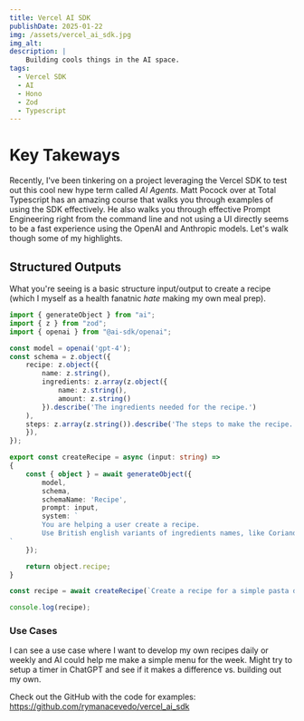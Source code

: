 ```yaml
---
title: Vercel AI SDK 
publishDate: 2025-01-22
img: /assets/vercel_ai_sdk.jpg
img_alt: 
description: |
    Building cools things in the AI space.
tags:
  - Vercel SDK
  - AI
  - Hono
  - Zod
  - Typescript
---
```

# Key Takeways
Recently, I've been tinkering on a project leveraging the Vercel SDK to test out this cool new hype term called *AI Agents*. 
Matt Pocock over at Total Typescript has an amazing course that walks you through examples of using the SDK effectively.
He also walks you through effective Prompt Engineering right from the command line and not using a UI directly seems to
be a fast experience using the OpenAI and Anthropic models. Let's walk though some of my highlights.

## Structured Outputs
What you're seeing is a basic structure input/output to create a recipe (which I myself as a health fanatnic *hate* making
my own meal prep). 
```typescript
import { generateObject } from "ai";
import { z } from "zod";
import { openai } from "@ai-sdk/openai";

const model = openai('gpt-4');
const schema = z.object({
    recipe: z.object({
        name: z.string(),
        ingredients: z.array(z.object({
            name: z.string(),
            amount: z.string()
        }).describe('The ingredients needed for the recipe.')
    ),
    steps: z.array(z.string()).describe('The steps to make the recipe.')
    }),
});

export const createRecipe = async (input: string) => 
{
    const { object } = await generateObject({
        model,
        schema,
        schemaName: 'Recipe', 
        prompt: input,
        system: `
        You are helping a user create a recipe. 
        Use British english variants of ingredients names, like Coriander over Cilantro.
`
    });

    return object.recipe;
}

const recipe = await createRecipe(`Create a recipe for a simple pasta dish with tomatoes and basil.`);

console.log(recipe);
```

### Use Cases
I can see a use case where I want to develop my own recipes daily or weekly and AI could help me make a simple menu for 
the week. Might try to setup a timer in ChatGPT and see if it makes a difference vs. building out my own.

Check out the GitHub with the code for examples: https://github.com/rymanacevedo/vercel_ai_sdk